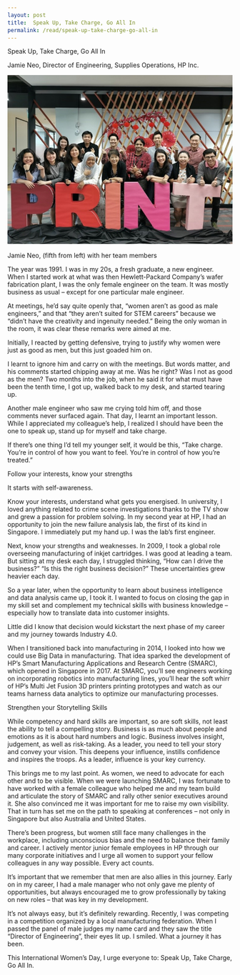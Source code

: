 ```yaml
---
layout: post
title:  Speak Up, Take Charge, Go All In
permalink: /read/speak-up-take-charge-go-all-in
---
```

Speak Up, Take Charge, Go All In

Jamie Neo, Director of Engineering, Supplies Operations, HP Inc.
<p><img src="/images/2020/read2.jpg"/></p>
Jamie Neo, (fifth from left)  with her team members

The year was 1991. I was in my 20s, a fresh graduate, a new engineer. When I started work at what was then Hewlett-Packard Company’s wafer fabrication plant, I was the only female engineer on the team. It was mostly business as usual – except for one particular male engineer.

At meetings, he’d say quite openly that, “women aren’t as good as male engineers,” and that “they aren’t suited for STEM careers” because we “didn’t have the creativity and ingenuity needed.” Being the only woman in the room, it was clear these remarks were aimed at me. 

Initially, I reacted by getting defensive, trying to justify why women were just as good as men, but this just goaded him on.

I learnt to ignore him and carry on with the meetings. But words matter, and his comments started chipping away at me. Was he right? Was I not as good as the men? Two months into the job, when he said it for what must have been the tenth time, I got up, walked back to my desk, and started tearing up. 

Another male engineer who saw me crying told him off, and those comments never surfaced again. That day, I learnt an important lesson. While I appreciated my colleague’s help, I realized I should have been the one to speak up, stand up for myself and take charge. 

If there’s one thing I’d tell my younger self, it would be this, “Take charge. You’re in control of how you want to feel. You’re in control of how you’re treated.”

Follow your interests, know your strengths

It starts with self-awareness. 

Know your interests, understand what gets you energised. In university, I loved anything related to crime scene investigations thanks to the TV show and grew a passion for problem solving. In my second year at HP, I had an opportunity to join the new failure analysis lab, the first of its kind in Singapore. I immediately put my hand up. I was the lab’s first engineer. 

Next, know your strengths and weaknesses. In 2009, I took a global role overseeing manufacturing of inkjet cartridges. I was good at leading a team. But sitting at my desk each day, I struggled thinking, “How can I drive the business?” “Is this the right business decision?” These uncertainties grew heavier each day. 

So a year later, when the opportunity to learn about business intelligence and data analysis came up, I took it. I wanted to focus on closing the gap in my skill set and complement my technical skills with business knowledge – especially how to translate data into customer insights. 

Little did I know that decision would kickstart the next phase of my career and my journey towards Industry 4.0.

When I transitioned back into manufacturing in 2014, I looked into how we could use Big Data in manufacturing. That idea sparked the development of HP’s Smart Manufacturing Applications and Research Centre (SMARC), which opened in Singapore in 2017. At SMARC, you’ll see engineers working on incorporating robotics into manufacturing lines, you’ll hear the soft whirr of HP’s Multi Jet Fusion 3D printers printing prototypes and watch as our teams harness data analytics to optimize our manufacturing processes. 

Strengthen your Storytelling Skills

While competency and hard skills are important, so are soft skills, not least the ability to tell a compelling story. Business is as much about people and emotions as it is about hard numbers and logic. Business involves insight, judgement, as well as risk-taking. As a leader, you need to tell your story and convey your vision. This deepens your influence, instills confidence and inspires the troops. As a leader, influence is your key currency.

This brings me to my last point. As women, we need to advocate for each other and to be visible. When we were launching SMARC, I was fortunate to have worked with a female colleague who helped me and my team build and articulate the story of SMARC and rally other senior executives around it. She also convinced me it was important for me to raise my own visibility. That in turn has set me on the path to speaking at conferences – not only in Singapore but also Australia and United States.

There’s been progress, but women still face many challenges in the workplace, including unconscious bias and the need to balance their family and career. I actively mentor junior female employees in HP through our many corporate initiatives and I urge all women to support your fellow colleagues in any way possible. Every act counts.

It’s important that we remember that men are also allies in this journey. Early on in my career, I had a male manager who not only gave me plenty of opportunities, but always encouraged me to grow professionally by taking on new roles – that was key in my development.

It’s not always easy, but it’s definitely rewarding. Recently, I was competing in a competition organized by a local manufacturing federation. When I passed the panel of male judges my name card and they saw the title “Director of Engineering”, their eyes lit up. I smiled. What a journey it has been.

This International Women’s Day, I urge everyone to:  Speak Up, Take Charge, Go All In.
